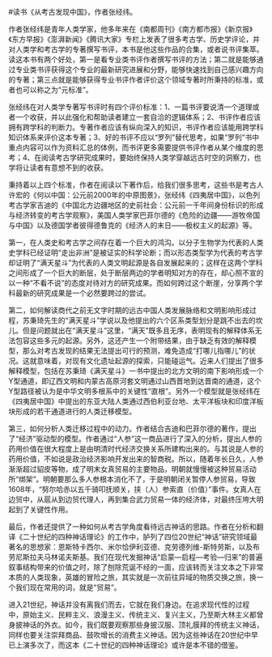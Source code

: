 #读书《从考古发现中国》，作者张经纬。

作者张经纬是青年人类学家，他多年来在《南都周刊》《南方都市报》《新京报》《东方早报》《澎湃新闻》《腾讯大家》专栏上发表了很多考古学、历史学评论，并对人类学和考古学的专著撰写书评，本书是他这些作品的合集，或者说书评集萃。读这本书有两个好处，第一是看专业类书评作者撰写书评的方法；第二就是能够通过专业类书评获得这个专业的最新研究进展和分野，能够快速找到自己感兴趣方向的专著；第三点就是能够获得专业书评作者评价这个领域专著时所秉持的标准，或者也可以称之为“元标准”。

张经纬在对人类学专著写书评时有四个评价标准：1、一篇书评要说清一个道理或者一个收获，并以此强化和帮助读者建立一套自洽的逻辑体系；2、书评作者应该拥有跨学科的判断力。专著作者应该有纵向深入的知识，书评作者应该能用跨学科知识体系来评价这本专著；3、好的书评不应以“罗列”替代思考，如果“罗列”书中重点内容可以作为资料汇总的体例，而书评更多需要提供书评作者从某个维度的思考；4、在阅读考古学研究成果时，要始终保持人类学穿越远古时空的洞察力，也学将让读者有意想不到的收获。

秉持着以上四个标准，作者在阅读以下著作后，给我们很多思考，这些书是考古人许宏的《何以中国：公元前2000年的中原图景》，张经纬《四夷居中国》，以色列考古学家吉迪的《中国北方边疆地区的史前社会：公元前一千年间身份标识的形成与经济转变的考古学观察》，美国人类学家巴菲尔德的《危险的边疆——游牧帝国与中国》以及德国学者彼得德鲁克的《经济人的末日——极权主义的起源》等。

第一，在人类史和考古学之间存在着一个巨大的鸿沟。以分子生物学为代表的人类史学科已经证明“走出非洲”是被证实的科学论断；而以形态类型学为代表的考古学却证明了“满天星斗”为代表的人类文明起源是各自发展起来的；这样在这两个学科之间形成了一个巨大的断层，处于断层两边的学者明知对方的存在，却心照不宣的以一种“不看不说”的态度对待对方的研究成果。而如何跨过这个断崖，分享两个学科最新的研究成果是一个必然要跨过的尝试。

第二，如何解读商代之前无文字时期的远古中国人类发展脉络和文明影响形成过程，苏秉琦先生的“满天星斗”学说以及他提出的六个区系类型划分是跳不出去的坎儿。但是问题就出在“满天星斗”这里，“满天”既多且无序，表明现有的解释体系无法包容这些多元的起源。另外，这还产生一个附带结果，由于缺乏有效的解释模型，那么对考古发现的结果无法提出可行的预测，难免造成“打哪儿指哪儿”的状况。这就意味着，对现有文化遗址起源的探索，只能碰运气。近来人们提出了很多解释模型，包括在苏秉琦《满天星斗》一书中提出的北方文明的南下影响形成一个Y型通道，即辽西文明和内蒙古高原河套文明通过山西晋地到达晋南的通道，这个Y型路径被认为是中华文明多根系中的关键性“直根”。另外一个模型就是张经纬在《四夷居中国》中提出的东亚大陆人类通过西伯利亚台地、太平洋板块和印度洋板块形成的若干通道进行的人类迁移模型。

第三，如何分析人类迁移过程中的动力。作者结合吉迪和巴菲尔德的著作，提出了“经济”驱动型的模型。作者通过“人参”这一商品进行了深入的分析，提出人参的药用价值在很大程度上是由明清时代经济交换关系所建构出来的。与其说是人参的药用价值，不如说是政治经济影响开发出来的智商税。所以，随着年长日久，人参渐渐超过貂皮等物，成了明末女真贸易的主要物品，明朝就慢慢被这种贸易活动所“绑架”。明朝要那么多人参根本消化不了，于是明朝闭关暂停人参贸易，导致1608年，“努尔哈赤以五千骑叩抚顺关，挟（人）参索直（价值）”事件。女真人在边贸中，从扈从到边贸代理人，再到集合武力贸易一体的经济体，对最终压垮大明起到了关键性作用。

最后，作者还提供了一种如何从考古学角度看待远古神话的思路。作者在分析和翻译《二十世纪的四种神话理论》的工作中，胪列了四位20世纪“神话”研究领域最著名的思想家：恩斯特卡西尔、米尔恰伊利亚德、克劳德列维-斯特劳斯，以及布劳尼斯拉夫马林诺夫斯基。我们在现代发掘神话“启蒙—启程—考验—归来”的普遍叙事结构带来的价值之时，除了刨除荒诞不经的一面，应该转而关注文本之下非常本质的人类现象，英雄的冒险之旅，其实就是一次前往异域的物质交换之旅，换一个我们现在常用的词，就是“贸易”。

进入21世纪，神话并没有离我们而去，它就在我们身边。在追求现代性的过程中，原始主义、民粹主义、浪漫主义、传统主义、复兴主义，乃至斯大林主义都曾身披神话的外衣。如今，我们既要观察那些身披汉服、顶礼膜拜的传统主义神话，同样也要关注崇拜商品、鼓吹增长的消费主义神话。因为这些神话在20世纪中早已上演多次了，而这本《二十世纪的四种神话理论》或许是本不错的借鉴。

